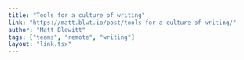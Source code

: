 ```yaml
---
title: "Tools for a culture of writing"
link: "https://matt.blwt.io/post/tools-for-a-culture-of-writing/"
author: "Matt Blewitt"
tags: ["teams", "remote", "writing"]
layout: "link.tsx"
---
```

